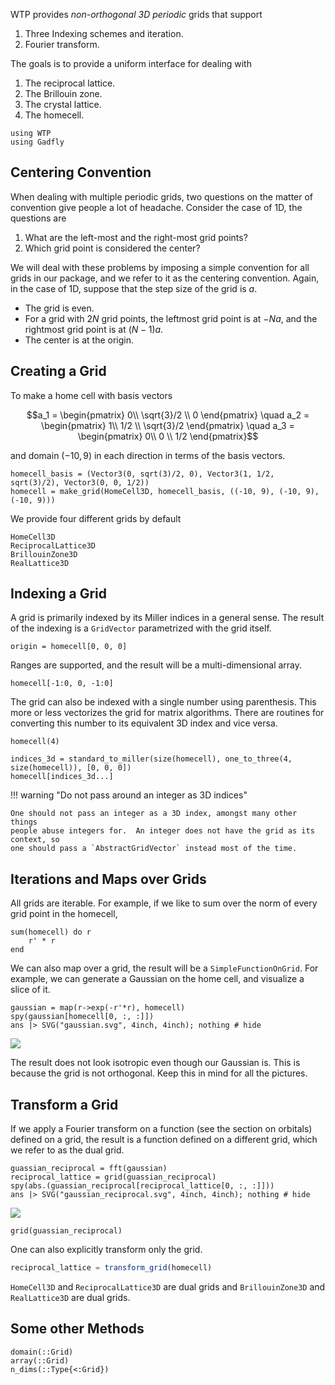 WTP provides *non-orthogonal 3D periodic* grids that support

1. Three Indexing schemes and iteration.
2. Fourier transform.

The goals is to provide a uniform interface for dealing with

1. The reciprocal lattice.
2. The Brillouin zone.
3. The crystal lattice.
4. The homecell.

```@setup grid
using WTP
using Gadfly
```
## Centering Convention

When dealing with multiple periodic grids, two questions on the matter of
convention give people a lot of headache. Consider the case of 1D,
the questions are

1. What are the left-most and the right-most grid points?
2. Which grid point is considered the center?

We will deal with these problems by imposing a simple convention for all grids in our package, and we refer to it as the centering convention. Again, in the case of 1D, suppose that the step size of the grid is 
$a$.

- The grid is even.
- For a grid with $2 N$ grid points, the leftmost grid point is at $-N a$, and the rightmost grid point is at $(N-1) a$.
- The center is at the origin.

## Creating a Grid

To make a home cell with basis vectors

$$a_1 = \begin{pmatrix}
0\\ \sqrt{3}/2 \\ 0
\end{pmatrix} \quad
a_2 = \begin{pmatrix}
1\\ 1/2 \\ \sqrt{3}/2 
\end{pmatrix} \quad
a_3 = \begin{pmatrix}
0\\ 0 \\ 1/2
\end{pmatrix}$$

and domain $(-10, 9)$ in each direction in terms of the basis vectors.

```@example grid
homecell_basis = (Vector3(0, sqrt(3)/2, 0), Vector3(1, 1/2, sqrt(3)/2), Vector3(0, 0, 1/2))
homecell = make_grid(HomeCell3D, homecell_basis, ((-10, 9), (-10, 9), (-10, 9)))
```

We provide four different grids by default

```@docs
HomeCell3D
ReciprocalLattice3D
BrillouinZone3D
RealLattice3D
```

## Indexing a Grid

A grid is primarily indexed by its Miller indices in a general sense. The result of the 
indexing is a `GridVector` parametrized with the grid itself.

```@example grid
origin = homecell[0, 0, 0]
```

Ranges are supported, and the result will be a multi-dimensional array.
```@example grid
homecell[-1:0, 0, -1:0]
```

The grid can also be indexed with a single number using parenthesis.  This more
or less vectorizes the grid for matrix algorithms. There are routines for
converting this number to its equivalent 3D index and vice versa.

```@example grid
homecell(4)
```

```@example grid
indices_3d = standard_to_miller(size(homecell), one_to_three(4, size(homecell)), [0, 0, 0])
homecell[indices_3d...]
```

!!! warning "Do not pass around an integer as 3D indices"
    
    One should not pass an integer as a 3D index, amongst many other things
    people abuse integers for.  An integer does not have the grid as its context, so
    one should pass a `AbstractGridVector` instead most of the time.

## Iterations and Maps over Grids

All grids are iterable. For example, if we like to sum over the norm of every
grid point in the homecell,

```@example grid
sum(homecell) do r
    r' * r
end
```

We can also map over a grid, the result will be a `SimpleFunctionOnGrid`.
For example, we can generate a Gaussian on the home cell, and visualize a slice of it.

```@example grid
gaussian = map(r->exp(-r'*r), homecell)
spy(gaussian[homecell[0, :, :]])
ans |> SVG("gaussian.svg", 4inch, 4inch); nothing # hide
```

![](gaussian.svg)

The result does not look isotropic even though our Gaussian is. This is because the grid is not orthogonal. Keep this in mind for all the pictures.

## Transform a Grid

If we apply a Fourier transform on a function (see the section on orbitals)
defined on a grid, the result is a function defined on a different grid, which
we refer to as the dual grid.

```@example grid
guassian_reciprocal = fft(gaussian)
reciprocal_lattice = grid(guassian_reciprocal)
spy(abs.(guassian_reciprocal[reciprocal_lattice[0, :, :]]))
ans |> SVG("gaussian_reciprocal.svg", 4inch, 4inch); nothing # hide
```
![](gaussian_reciprocal.svg)

```@example grid
grid(guassian_reciprocal)
```

One can also explicitly transform only the grid.
```julia
reciprocal_lattice = transform_grid(homecell)
```

`HomeCell3D` and `ReciprocalLattice3D` are dual grids and
`BrillouinZone3D` and `RealLattice3D` are dual grids.
## Some other Methods

```@docs
domain(::Grid)
array(::Grid)
n_dims(::Type{<:Grid})
```